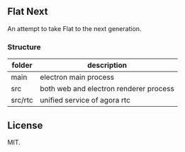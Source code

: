 ## Flat Next

An attempt to take Flat to the next generation.

### Structure

| folder  | description                            |
| ------- | -------------------------------------- |
| main    | electron main process                  |
| src     | both web and electron renderer process |
| src/rtc | unified service of agora rtc           |

## License

MIT.
